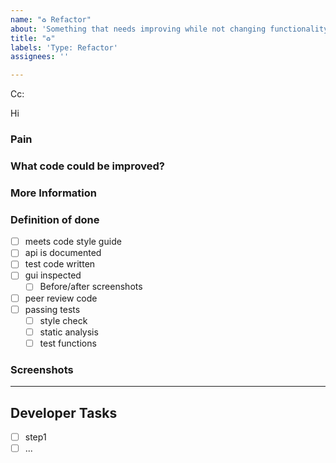 ```yaml
---
name: "♻️ Refactor"
about: 'Something that needs improving while not changing functionality '
title: "♻️"
labels: 'Type: Refactor'
assignees: ''

---
```


<!-- These comments automatically delete -->

<!-- **Tip:** Delete parts that are not relevant -->

<!-- Next to Cc:, @ mention users who should be in the loop -->

Cc:

<!-- add intended user next to **Hi** -->

Hi 

### Pain

<!-- Explain the pain you are experiencing -->

### What code could be improved?

<!-- Add a link to the area/file that needs refactoring -->

### More Information

<!-- Add any other context here. -->

### Definition of done

- [ ] meets code style guide
- [ ] api is documented
- [ ] test code written
- [ ] gui inspected
  - [ ] Before/after screenshots
- [ ] peer review code
- [ ] passing tests
  - [ ] style check
  - [ ] static analysis 
  - [ ] test functions

### Screenshots

<!-- If applicable, add screenshots to help explain your problem. -->

---

## Developer Tasks

<!--Add GitHub tasks -->

- [ ] step1
- [ ] ...
